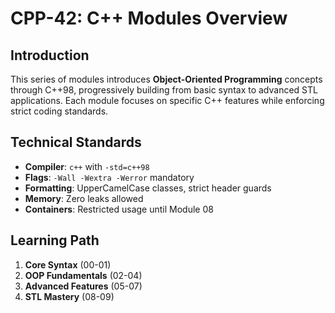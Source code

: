 # CPP-42: C++ Modules Overview

## Introduction
This series of modules introduces **Object-Oriented Programming** concepts through C++98, progressively building from basic syntax to advanced STL applications. Each module focuses on specific C++ features while enforcing strict coding standards.

## Technical Standards
- **Compiler**: `c++` with `-std=c++98`
- **Flags**: `-Wall -Wextra -Werror` mandatory
- **Formatting**: UpperCamelCase classes, strict header guards
- **Memory**: Zero leaks allowed
- **Containers**: Restricted usage until Module 08

## Learning Path
1. **Core Syntax** (00-01)
2. **OOP Fundamentals** (02-04)
3. **Advanced Features** (05-07)
4. **STL Mastery** (08-09)